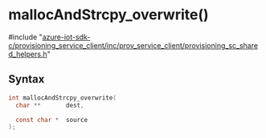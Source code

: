 # mallocAndStrcpy_overwrite()

\#include "[azure-iot-sdk-c/provisioning_service_client/inc/prov_service_client/provisioning_sc_shared_helpers.h](../iot-c-ref-provisioning-sc-shared-helpers-h.md)"  

## Syntax

```C
int mallocAndStrcpy_overwrite(
  char **       dest,

  const char *  source
);
```

